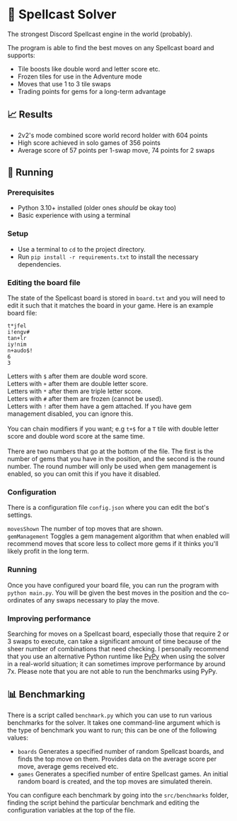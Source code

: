 # 🌹 Spellcast Solver

The strongest Discord Spellcast engine in the world (probably).

The program is able to find the best moves on any Spellcast board and supports:
- Tile boosts like double word and letter score etc.
- Frozen tiles for use in the Adventure mode
- Moves that use 1 to 3 tile swaps
- Trading points for gems for a long-term advantage

## 📈 Results
- 2v2's mode combined score world record holder with 604 points
- High score achieved in solo games of 356 points
- Average score of 57 points per 1-swap move, 74 points for 2 swaps

## 🚀 Running
### Prerequisites
- Python 3.10+ installed (older ones *should* be okay too)
- Basic experience with using a terminal

### Setup
- Use a terminal to `cd` to the project directory.
- Run `pip install -r requirements.txt` to install the necessary dependencies.

### Editing the board file
The state of the Spellcast board is stored in `board.txt` and you will need to edit it such that it matches the board in your game. Here is an example board file:
```
t*jfel
i!engv#
tan+lr
iy!nim
n+audo$!
6
3
```
Letters with `$` after them are double word score.
<br>
Letters with `+` after them are double letter score.
<br>
Letters with `*` after them are triple letter score.
<br>
Letters with `#` after them are frozen (cannot be used).
<br>
Letters with `!` after them have a gem attached. If you have gem management disabled, you can ignore this.
<br><br>
You can chain modifiers if you want; e.g `t+$` for a `T` tile with double letter score and double word score at the same time.
<br><br>
There are two numbers that go at the bottom of the file. The first is the number of gems that you have in the position, and the second is the round number. The round number will only be used when gem management is enabled, so you can omit this if you have it disabled.

### Configuration
There is a configuration file `config.json` where you can edit the bot's settings.

`movesShown` The number of top moves that are shown.<br>
`gemManagement` Toggles a gem management algorithm that when enabled will recommend moves that score less to collect more gems if it thinks you'll likely profit in the long term.

### Running
Once you have configured your board file, you can run the program with `python main.py`. You will be given the best moves in the position and the co-ordinates of any swaps necessary to play the move.

### Improving performance
Searching for moves on a Spellcast board, especially those that require 2 or 3 swaps to execute, can take a significant amount of time because of the sheer number of combinations that need checking. I personally recommend that you use an alternative Python runtime like [PyPy](https://pypy.org/) when using the solver in a real-world situation; it can sometimes improve performance by around 7x. Please note that you are not able to run the benchmarks using PyPy.

## 📊 Benchmarking
There is a script called `benchmark.py` which you can use to run various benchmarks for the solver. It takes one command-line argument which is the type of benchmark you want to run; this can be one of the following values:

- `boards` Generates a specified number of random Spellcast boards, and finds the top move on them. Provides data on the average score per move, average gems received etc.
- `games` Generates a specified number of entire Spellcast games. An initial random board is created, and the top moves are simulated therein.

You can configure each benchmark by going into the `src/benchmarks` folder, finding the script behind the particular benchmark and editing the configuration variables at the top of the file.